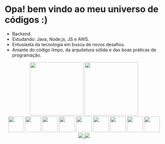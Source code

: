 <a img src="./assets/1662727787455.jpg"/>

<h1>Opa! bem vindo ao meu universo de códigos :)</h1>

- Backend.
- Estudando: Java, Node.js, JS e AWS.
- Entusiasta da tecnologia em busca de novos desafios.
- Amante do código limpo, da arquitetura sólida e das boas práticas de programação.

<div align="center">
<img height="170em" src="https://github-readme-stats.vercel.app/api?username=saviokane&show_icons=true&theme=radical&locale=pt-br&border_color=A020F0&title_color=A020F0"/>
<img height="170em" src="https://github-readme-stats.vercel.app/api/top-langs/?username=saviokane&layout=donut&show_icons=true&theme=radical&locale=pt-br&border_color=A020F0&size_weight=0.5&count_weight=0.5&title_color=A020F0"/>
            
</div>
<div align = "center" style="display:inline_block" style="padding-right:20px" >
<img width="50px" height="50px" src="https://cdn.jsdelivr.net/gh/devicons/devicon/icons/github/github-original.svg"/>
<img width="50px" height="50px" src="https://cdn.jsdelivr.net/gh/devicons/devicon/icons/html5/html5-original.svg"/> 
<img width="50px" height="50px" src="https://cdn.jsdelivr.net/gh/devicons/devicon/icons/css3/css3-original.svg"/>
<img width="50px" height="50px" src="https://cdn.jsdelivr.net/gh/devicons/devicon/icons/java/java-original.svg"/>
<img width="50px" height="50px" src="https://cdn.jsdelivr.net/gh/devicons/devicon/icons/php/php-original.svg"/>
<img width="50px" height="50px" src="https://cdn.jsdelivr.net/gh/devicons/devicon/icons/typescript/typescript-original.svg"/>
<img width="50px" height="50px" src="https://cdn.jsdelivr.net/gh/devicons/devicon/icons/nodejs/nodejs-original.svg"/>
<img width="50px" height="50px" src="https://cdn.jsdelivr.net/gh/devicons/devicon/icons/mongodb/mongodb-original.svg"/>
<img width="50px" height="50px" src="https://cdn.jsdelivr.net/gh/devicons/devicon/icons/mysql/mysql-original.svg"/>
<div/>


<div>
  <a href = "https://www.instagram.com/savio.kane/"><img src="https://img.shields.io/badge/Instagram-E4405F?style=for-the-badge&logo=instagram&logoColor=white"/>
  <a href="https://www.linkedin.com/in/savio-kane/" target="_blank"><img src="https://img.shields.io/badge/-LinkedIn-%230077B5?style=for-the-badge&logo=linkedin&logoColor=white" target="_blank"></a> 

</div>
